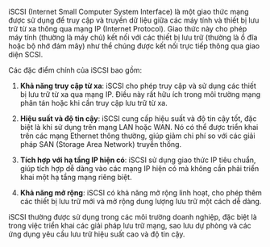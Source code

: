 iSCSI (Internet Small Computer System Interface) là một giao thức mạng được sử dụng để truy cập và truyền dữ liệu giữa các máy tính và thiết bị lưu trữ từ xa thông qua mạng IP (Internet Protocol). Giao thức này cho phép máy tính (thường là máy chủ) kết nối với các thiết bị lưu trữ (thường là ổ đĩa hoặc bộ nhớ đám mây) như thể chúng được kết nối trực tiếp thông qua giao diện SCSI.

Các đặc điểm chính của iSCSI bao gồm:

1. **Khả năng truy cập từ xa**: iSCSI cho phép truy cập và sử dụng các thiết bị lưu trữ từ xa qua mạng IP. Điều này rất hữu ích trong môi trường mạng phân tán hoặc khi cần truy cập lưu trữ từ xa.

2. **Hiệu suất và độ tin cậy**: iSCSI cung cấp hiệu suất và độ tin cậy tốt, đặc biệt là khi sử dụng trên mạng LAN hoặc WAN. Nó có thể được triển khai trên các mạng Ethernet thông thường, giúp giảm chi phí so với các giải pháp SAN (Storage Area Network) truyền thống.

3. **Tích hợp với hạ tầng IP hiện có**: iSCSI sử dụng giao thức IP tiêu chuẩn, giúp tích hợp dễ dàng vào các mạng IP hiện có mà không cần phải triển khai một hạ tầng mạng riêng biệt.

4. **Khả năng mở rộng**: iSCSI có khả năng mở rộng linh hoạt, cho phép thêm các thiết bị lưu trữ mới và mở rộng dung lượng lưu trữ một cách dễ dàng.

iSCSI thường được sử dụng trong các môi trường doanh nghiệp, đặc biệt là trong việc triển khai các giải pháp lưu trữ mạng, sao lưu dự phòng và các ứng dụng yêu cầu lưu trữ hiệu suất cao và độ tin cậy.
